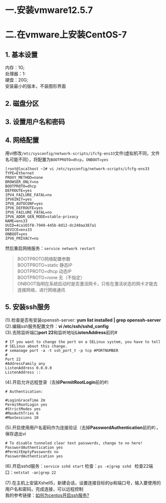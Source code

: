 ﻿# 一.安装vmware12.5.7
# 二.在vmware上安装CentOS-7
## 1. 基本设置
内存：1G;  
处理器：1:  
硬盘：20G;  
安装最小的版本，不装图形界面  
## 2. 磁盘分区
## 3. 设置用户名和密码
## 4. 网络配置
用vi修改`/etc/sysconfig/network-scripts/ifcfg-ens33`文件(虚拟机不同，文件名可能不同），将配置为`BOOTPROTO=dhcp`，`ONBOOT=yes `   
````
[root@localhost ~]# vi /etc/sysconfig/network-scripts/ifcfg-ens33
TYPE=Ethernet
PROXY_METHOD=none
BROWSER_ONLY=no
BOOTPROTO=dhcp
DEFROUTE=yes
IPV4_FAILURE_FATAL=no
IPV6INIT=yes
IPV6_AUTOCONF=yes
IPV6_DEFROUTE=yes
IPV6_FAILURE_FATAL=no
IPV6_ADDR_GEN_MODE=stable-privacy
NAME=ens33
UUID=4ca165f8-7949-445b-8d12-dc240aa387a1
DEVICE=ens33
ONBOOT=yes
IPV6_PRIVACY=no
````
然后重启网络服务：`service network restart `   
>    BOOTPROTO网络配置参数  
>    BOOTPROTO=static   静态IP  
>    BOOTPROTO=dhcp   动态IP  
>    BOOTPROTO=none   无（不指定）  
>    ONBOOT指明在系统启动时是否激活网卡，只有在激活状态的网卡才能去连接网络，进行网络通讯
## 5. 安装ssh服务
(1).检查是否有安装openssh-server: **yum list installed | grep openssh-server**  
(2).编辑ssh服务配置文件：**vi /etc/ssh/sshd_config**  
(3).去除监听端口**port 22**和监听地址**ListenAddress**前的#  
```
# If you want to change the port on a SELinux system, you have to tell
# SELinux about this change.
# semanage port -a -t ssh_port_t -p tcp #PORTNUMBER
#
Port 22
#AddressFamily any
ListenAddress 0.0.0.0
ListenAddress ::
``` 
(4).开启允许远程登录（去掉**PermitRootLogin**前的#）  
```
# Authentication:

#LoginGraceTime 2m
PermitRootLogin yes
#StrictModes yes
#MaxAuthTries 6
#MaxSessions 10
````
(5).开启使用用户名密码作为连接验证（去掉**PasswordAuthentication**前的#），保存退出vi  
```
# To disable tunneled clear text passwords, change to no here!
PasswordAuthentication yes
#PermitEmptyPasswords no
PasswordAuthentication yes
```  
(6).开启sshd服务：`service sshd start`
    检查：`ps -e|grep sshd ` 
    检查22端口：`netstat -an|grep 22 ` 
 
(7).在主机上安装Xshell5，新建会话，设置连接目标的ip和端口号，输入要使用的用户名和密码，完成连接，可以远程控制  
		我的参考链接：[如何为centos开启ssh服务?](http://blog.csdn.net/lishaojun0115/article/details/70172409)
